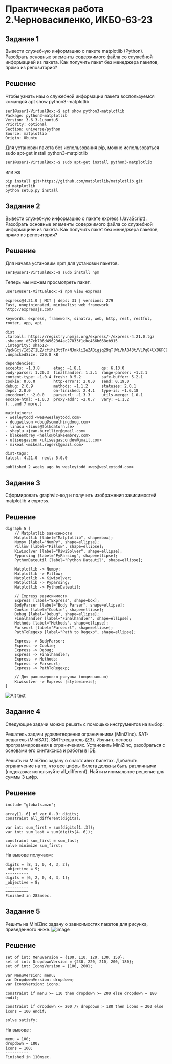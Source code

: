 # Практическая работа 2.Черновасиленко, ИКБО-63-23

## Задание 1
Вывести служебную информацию о пакете matplotlib (Python). Разобрать основные элементы содержимого файла со служебной информацией из пакета. Как получить пакет без менеджера пакетов, прямо из репозитория?

## Решение 

Чтобы узнать нам о служебной информации пакета воспользуемся командой apt show python3-matplotlib

```
ser1@user1-VirtualBox:~$ apt show python3-matplotlib
Package: python3-matplotlib
Version: 3.6.3-1ubuntu5
Priority: optional
Section: universe/python
Source: matplotlib
Origin: Ubuntu
```

Для установки пакета без использования pip, можно использоваться sudo apt-get install python3-matplotlib

```
ser1@user1-VirtualBox:~$ sudo apt-get install python3-matplotlib
```
или же 
```
pip install git+https://github.com/matplotlib/matplotlib.git
cd matplotlib
python setup.py install
```

## Задание 2
Вывести служебную информацию о пакете express (JavaScript). Разобрать основные элементы содержимого файла со служебной информацией из пакета. Как получить пакет без менеджера пакетов, прямо из репозитория?

## Решение 
Для начала установим npm для установки пакетов. 
```
ser1@user1-VirtualBox:~$ sudo install npm
```

Теперь мы можем просмотреть пакет.

```
user1@user1-VirtualBox:~$ npm view express 

express@4.21.0 | MIT | deps: 31 | versions: 279
Fast, unopinionated, minimalist web framework
http://expressjs.com/

keywords: express, framework, sinatra, web, http, rest, restful, router, app, api

dist
.tarball: https://registry.npmjs.org/express/-/express-4.21.0.tgz
.shasum: d57cb706d49623d4ac27833f1cbc466b668eb915
.integrity: sha512-VqcNGcj/Id5ZT1LZ/cfihi3ttTn+NJmkli2eZADigjq29qTlWi/hAQ43t/VLPq8+UX06FCEx3ByOYet6ZFblng==
.unpackedSize: 220.8 kB

dependencies:
accepts: ~1.3.8      etag: ~1.8.1         qs: 6.13.0           
body-parser: 1.20.3  finalhandler: 1.3.1  range-parser: ~1.2.1 
content-type: ~1.0.4 fresh: 0.5.2         safe-buffer: 5.2.1   
cookie: 0.6.0        http-errors: 2.0.0   send: 0.19.0         
debug: 2.6.9         methods: ~1.1.2      statuses: 2.0.1      
depd: 2.0.0          on-finished: 2.4.1   type-is: ~1.6.18     
encodeurl: ~2.0.0    parseurl: ~1.3.3     utils-merge: 1.0.1   
escape-html: ~1.0.3  proxy-addr: ~2.0.7   vary: ~1.1.2         
(...and 7 more.)

maintainers:
- wesleytodd <wes@wesleytodd.com>
- dougwilson <doug@somethingdoug.com>
- linusu <linus@folkdatorn.se>
- sheplu <jean.burellier@gmail.com>
- blakeembrey <hello@blakeembrey.com>
- ulisesgascon <ulisesgascondev@gmail.com>
- mikeal <mikeal.rogers@gmail.com>

dist-tags:
latest: 4.21.0  next: 5.0.0     

published 2 weeks ago by wesleytodd <wes@wesleytodd.com>
```
## Задание 3
Сформировать graphviz-код и получить изображения зависимостей matplotlib и express.
## Решение
```
digraph G {
    // Matplotlib зависимости
    Matplotlib [label="Matplotlib", shape=box];
    Numpy [label="NumPy", shape=ellipse];
    Pillow [label="Pillow", shape=ellipse];
    Kiwisolver [label="KiwiSolver", shape=ellipse];
    Pyparsing [label="PyParsing", shape=ellipse];
    PythonDateutil [label="Python Dateutil", shape=ellipse];

    Matplotlib -> Numpy;
    Matplotlib -> Pillow;
    Matplotlib -> Kiwisolver;
    Matplotlib -> Pyparsing;
    Matplotlib -> PythonDateutil;

    // Express зависиимости
    Express [label="Express", shape=box];
    BodyParser [label="Body Parser", shape=ellipse];
    Cookie [label="Cookie", shape=ellipse];
    Debug [label="Debug", shape=ellipse];
    Finalhandler [label="Finalhandler", shape=ellipse];
    Methods [label="Methods", shape=ellipse];
    Parseurl [label="Parseurl", shape=ellipse];
    PathToRegexp [label="Path to Regexp", shape=ellipse];

    Express -> BodyParser;
    Express -> Cookie;
    Express -> Debug;
    Express -> Finalhandler;
    Express -> Methods;
    Express -> Parseurl;
    Express -> PathToRegexp;

    // Для равномерного рисунка (опционально)
    Kiwisolver -> Express [style=invis];
}
```
![Alt text](https://raw.githubusercontent.com/volcat-qwe/Config-uprav/refs/heads/main/Practice/Second/Images/graphs.svg)
## Задание 4

Следующие задачи можно решать с помощью инструментов на выбор:

Решатель задачи удовлетворения ограничениям (MiniZinc). SAT-решатель (MiniSAT). SMT-решатель (Z3). Изучить основы программирования в ограничениях. Установить MiniZinc, разобраться с основами его синтаксиса и работы в IDE.

Решить на MiniZinc задачу о счастливых билетах. Добавить ограничение на то, что все цифры билета должны быть различными (подсказка: используйте all_different). Найти минимальное решение для суммы 3 цифр.


## Решение

```
include "globals.mzn";

array[1..6] of var 0..9: digits;
constraint all_different(digits);

var int: sum_first = sum(digits[1..3]);
var int: sum_last = sum(digits[4..6]);

constraint sum_first = sum_last;
solve minimize sum_first;
```


На выводе получаем: 
```
digits = [8, 1, 0, 4, 3, 2];
_objective = 9;
----------
digits = [6, 2, 0, 4, 3, 1];
_objective = 8;
----------
==========
Finished in 283msec.
```







## Задание 5

Решить на MiniZinc задачу о зависимостях пакетов для рисунка, приведенного ниже.
![image](https://github.com/user-attachments/assets/979b120b-1f78-4526-b9e3-25c248276d65)
## Решение
```
set of int: MenuVersion = {100, 110, 120, 130, 150};
set of int: DropdownVersion = {230, 220, 210, 200, 180};
set of int: IconsVersion = {100, 200};

var MenuVersion: menu;
var DropdownVersion: dropdown;
var IconsVersion: icons;

constraint if menu >= 110 then dropdown >= 200 else dropdown = 180 endif;

constraint if dropdown <= 200 /\ dropdown > 180 then icons = 200 else icons = 100 endif;

solve satisfy;
```

На выводе : 
```
menu = 100;
dropdown = 180;
icons = 100;
----------
Finished in 110msec.
```
